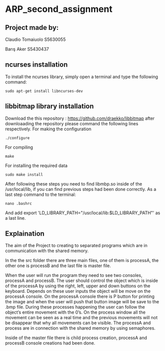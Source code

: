 # ARP_second_assignment


## Project made by:

Claudio Tomaiuolo S5630055

Barış Aker S5430437

## ncurses installation
To install the ncurses library, simply open a terminal and type the following command:
```console
sudo apt-get install libncurses-dev
```
## libbitmap library installation

Download the this repository : https://github.com/draekko/libbitmap after downloaading the repository please command the following lines respectively. 
For making the configuration
```console
./configure 
```

For compiling
```console
make
```

For installing the required data
```console
sudo make install
```

After following these steps you need to find libmbp.so inside of the /usr/local/lib, if you can find previous steps had been done correctly. 
As a last step command to the terminal:
```console
nano .bashrc
```
And add export 'LD_LIBRARY_PATH="/usr/local/lib:$LD_LIBRARY_PATH"' as a last line. 

## Explaination 

The aim of the Project to creating to separated programs which are in communication with the shared memory. 

In the the src folder there are three main files, one of them is processA, the other one is processB and the last file is master file. 

When the user will run the program they need to see two consoles, processA and processB. The user should control the object which is inside of the processA by using the right, left, upper and down buttons on the keyboard. Depends on these user inputs the object will be move on the processA console. On the processA console there is P button for printing the image and when the user will push that button image will be save to the .bmp file. During these processes happening the user can follow the object’s entire movement with the 0’s. On the process window all the movement can be seen as a real time and the previous movements will not be disappear that why all movements can be visible. The processA and process are in connection with the shared memory by using semaphores. 

Inside of the master file there is child process creation, processA and processB console creations had been done. 



